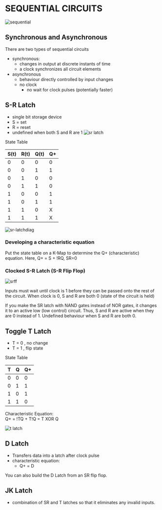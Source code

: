# SEQUENTIAL CIRCUITS

![sequential](sequential.png)

## Synchronous and Asynchronous
There are two types of sequential circuits
- synchronous:
  - changes in output at discrete instants of time
  - a clock synchronizes all circuit elements
- asynchronous
  - behaviour directly controlled by input changes
  - no clock
    - no wait for clock pulses (potentially faster)

## S-R Latch
- single bit storage device
- S = set
- R = reset
- undefined when both S and R are 1
![sr latch](sr_latch.png)

State Table

S(t) | R(t) | Q(t) | Q+
---|---|---|---
0 | 0 | 0 | 0
0 | 0 | 1 | 1
0 | 1 | 0 | 0
0 | 1 | 1 | 0
1 | 0 | 0 | 1
1 | 0 | 1 | 1
1 | 1 | 0 | X
1 | 1 | 1 | X

![sr-latchdiag](sr-latchdiag.png)

### Developing a characteristic equation
Put the state table on a K-Map to determine the Q+ (characteristic) equation. Here, Q+ = S + !RQ, SR=0

### Clocked S-R Latch (S-R Flip Flop)
![srff](srff.png)

Inputs must wait until clock is 1 before they can be passed onto the rest of the circuit. When clock is 0, S and R are both 0 (state of the circuit is held)

If you make the SR latch with NAND gates instead of NOR gates, it changes it to an active low (low control) circuit. Thus, S and R are active when they are 0 instead of 1. Undefined behaviour when S and R are both 0.

## Toggle T Latch
- T = 0 , no change
- T = 1 , flip state

State Table

T | Q | Q+
--- | --- | ---
0 | 0 | 0
0 | 1 | 1
1 | 0 | 1
1 | 1 | 0

Characteristic Equation:</br>
Q+ = !TQ + T!Q = T XOR Q

![t latch](t_latch.png)

## D Latch
- Transfers data into a latch after clock pulse
- characteristic equation:
  - Q+ = D

You can also build the D Latch from an SR flip flop.

## JK Latch
- combination of SR and T latches so that it eliminates any invalid inputs.
